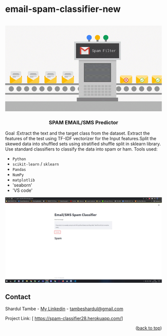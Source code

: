 # email-spam-classifier-new

<!-- PROJECT LOGO -->
<br />
<div align="center">
  <a href="https://spam-classifier28.herokuapp.com/"></a>
   

</div>
    
  </a>
 <img src="https://github.com/shardul28/spam-classifier/blob/main/Ou1t.gif"/>
  <h3 align="center">SPAM EMAIL/SMS Predictor</h3>

Goal :Extract the text and the target class from the dataset. Extract the features of the test using TF-IDF vectorizer for the Input features.Split the skewed data into shuffled sets using stratified shuffle split in sklearn library. Use standard classifiers to classify the data into spam or ham.
Tools used:
-  `Python`
-  `scikit-learn` / `sklearn`
-  `Pandas`
-  `NumPy`
-  `matplotlib`
-  'seaborn'
-  'VS code'

 <img src="https://github.com/shardul28/spam-classifier/blob/main/live.jpeg"/>

<!-- CONTACT -->
## Contact

  Shardul Tambe - <a href="https://www.linkedin.com/in/shardul-tambe-300ab4223/">My Linkedin</a> - tambeshardul@gmail.com

  Project Link: [ <a href="https://spam-classifier28.herokuapp.com/">https://spam-classifier28.herokuapp.com/</a>]

<p align="right">(<a href="#top">back to top</a>)</p>


